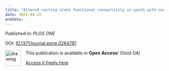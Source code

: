```yaml
---
title: "Altered resting state functional connectivity in youth with congenital heart disease operated during infancy"
date: 2022-04-15
enddate:
---
```


Published in: *PLOS ONE*

DOI: [10.1371/journal.pone.0264781](https://doi.org/10.1371/journal.pone.0264781)

<img src="https://upload.wikimedia.org/wikipedia/commons/thumb/7/77/Open_Access_logo_PLoS_transparent.svg/800px-Open_Access_logo_PLoS_transparent.svg.png" alt="drawing" width="50" align="left"/> &nbsp;&nbsp;&nbsp;This publication is available in **Open Access**! (Gold OA)

&nbsp;&nbsp;&nbsp;<a href="https://journals.plos.org/plosone/article/file?id=10.1371/journal.pone.0264781&type=printable">Access it freely here</a>

